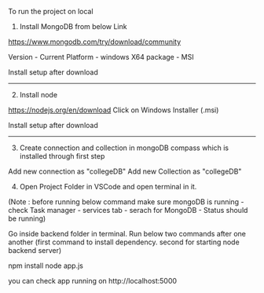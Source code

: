 To run the project on local

1. Install MongoDB from below Link

https://www.mongodb.com/try/download/community

Version  - Current
Platform - windows X64
package  - MSI

Install setup after download

--------------------------------------------------------------------
2. Install node

https://nodejs.org/en/download
Click on Windows Installer (.msi)

Install setup after download

--------------------------------------------------------------------

3. Create connection and collection in mongoDB compass which is installed through first step

Add new connection as "collegeDB"
Add new Collection as "collegeDB"

4. Open Project Folder in VSCode and open terminal in it.

(Note : before running below command make sure mongoDB is running - check Task manager - services tab - serach for MongoDB - Status should be running)

Go inside backend folder in terminal.
Run below two commands after one another 
(first command to install dependency. 
second for starting node backend server)

npm install
node app.js 


you can check app running on 
http://localhost:5000




